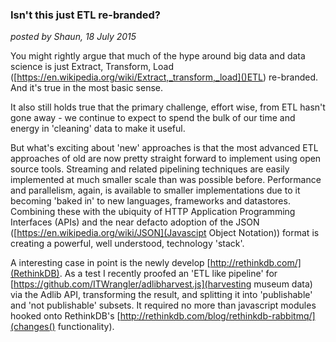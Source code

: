 ### Isn't this just ETL re-branded?
*posted by Shaun, 18 July 2015*

You might rightly argue that much of the hype around big data and data science is just Extract, Transform, Load ([https://en.wikipedia.org/wiki/Extract,_transform,_load]()ETL) re-branded. And it's true in the most basic sense.

It also still holds true that the primary challenge, effort wise, from ETL hasn't gone away - we continue to expect to spend the bulk of our time and energy in 'cleaning' data to make it useful.

But what's exciting about 'new' approaches is that the most advanced ETL approaches of old
are now pretty straight forward to implement using open source tools. Streaming and related pipelining techniques are easily implemented at much smaller scale than was possible before.
Performance and parallelism, again, is available to smaller implementations due to it becoming 'baked in' to new languages, frameworks and datastores. Combining these with the ubiquity of HTTP Application Programming Interfaces (APIs) and the near defacto adoption of the JSON ([https://en.wikipedia.org/wiki/JSON](Javascipt Object Notation)) format is creating a powerful, well understood, technology 'stack'.

A interesting case in point is the newly develop [http://rethinkdb.com/](RethinkDB). As a test I recently proofed an 'ETL like pipeline' for [https://github.com/ITWrangler/adlibharvest.js](harvesting museum data) via the Adlib API, transforming the result, and splitting it into 'publishable' and 'not publishable' subsets. It required no more than javascript modules hooked onto RethinkDB's [http://rethinkdb.com/blog/rethinkdb-rabbitmq/](changes() functionality).

